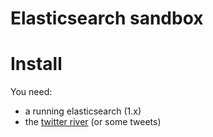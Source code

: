 # Elasticsearch sandbox

# Install

You need:
* a running elasticsearch (1.x)
* the [twitter river](https://github.com/elasticsearch/elasticsearch-river-twitter) (or some tweets)
